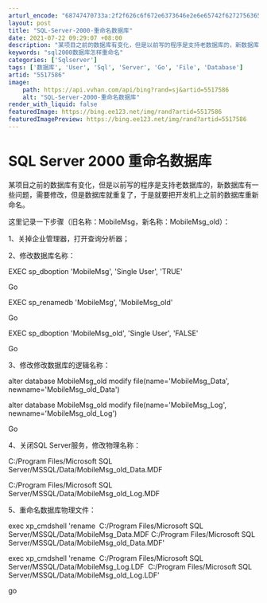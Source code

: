 ```yaml
---
arturl_encode: "68747470733a:2f2f626c6f672e6373646e2e6e65742f62727563656c756f39:322f61727469636c652f64657461696c732f35353137353836"
layout: post
title: "SQL-Server-2000-重命名数据库"
date: 2021-07-22 09:29:07 +08:00
description: "某项目之前的数据库有变化，但是以前写的程序是支持老数据库的，新数据库有一些问题，需要修改，但是数据库"
keywords: "sql2000数据库怎样重命名"
categories: ['Sqlserver']
tags: ['数据库', 'User', 'Sql', 'Server', 'Go', 'File', 'Database']
artid: "5517586"
image:
    path: https://api.vvhan.com/api/bing?rand=sj&artid=5517586
    alt: "SQL-Server-2000-重命名数据库"
render_with_liquid: false
featuredImage: https://bing.ee123.net/img/rand?artid=5517586
featuredImagePreview: https://bing.ee123.net/img/rand?artid=5517586
---
```


# SQL Server 2000 重命名数据库

某项目之前的数据库有变化，但是以前写的程序是支持老数据库的，新数据库有一些问题，需要修改，但是数据库就重复了，于是就要把开发机上之前的数据库重新命名。

这里记录一下步骤（旧名称：MobileMsg，新名称：MobileMsg_old）：

1、关掉企业管理器，打开查询分析器；

2、修改数据库名称：

EXEC sp_dboption 'MobileMsg', 'Single User', 'TRUE'
  
Go
  
EXEC sp_renamedb 'MobileMsg', 'MobileMsg_old'
  
Go
  
EXEC sp_dboption 'MobileMsg_old', 'Single User', 'FALSE'
  
Go

3、修改修改数据库的逻辑名称：

alter database MobileMsg_old modify file(name='MobileMsg_Data', newname='MobileMsg_old_Data')
  
alter database MobileMsg_old modify file(name='MobileMsg_Log',  newname='MobileMsg_old_Log')
  
Go

4、关闭SQL Server服务，修改物理名称：

C:/Program Files/Microsoft SQL Server/MSSQL/Data/MobileMsg_old_Data.MDF

C:/Program Files/Microsoft SQL Server/MSSQL/Data/MobileMsg_old_Log.MDF

5、重命名数据库物理文件：

exec xp_cmdshell 'rename  C:/Program Files/Microsoft SQL Server/MSSQL/Data/MobileMsg_Data.MDF C:/Program Files/Microsoft SQL Server/MSSQL/Data/MobileMsg_old_Data.MDF'
  
exec xp_cmdshell 'rename  C:/Program Files/Microsoft SQL Server/MSSQL/Data/MobileMsg_Log.LDF  C:/Program Files/Microsoft SQL Server/MSSQL/Data/MobileMsg_old_Log.LDF'
  
go
